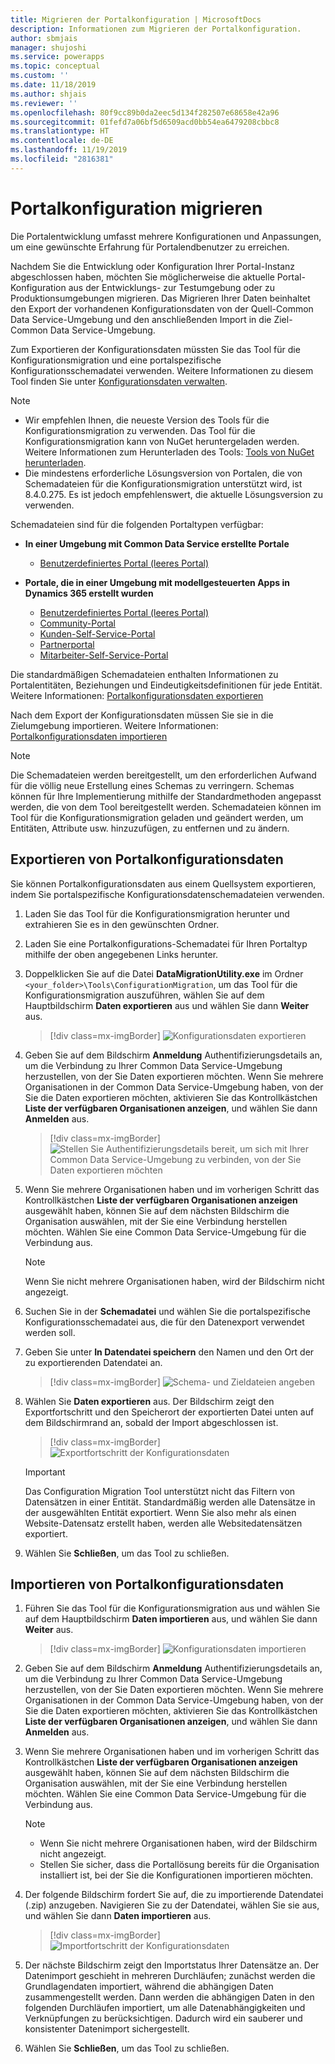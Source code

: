```yaml
---
title: Migrieren der Portalkonfiguration | MicrosoftDocs
description: Informationen zum Migrieren der Portalkonfiguration.
author: sbmjais
manager: shujoshi
ms.service: powerapps
ms.topic: conceptual
ms.custom: ''
ms.date: 11/18/2019
ms.author: shjais
ms.reviewer: ''
ms.openlocfilehash: 80f9cc89b0da2eec5d134f282507e68658e42a96
ms.sourcegitcommit: 01fefd7a06bf5d6509acd0bb54ea6479208cbbc8
ms.translationtype: HT
ms.contentlocale: de-DE
ms.lasthandoff: 11/19/2019
ms.locfileid: "2816381"
---
```

# <a name="migrate-portal-configuration"></a>Portalkonfiguration migrieren

Die Portalentwicklung umfasst mehrere Konfigurationen und Anpassungen, um eine gewünschte Erfahrung für Portalendbenutzer zu erreichen.

Nachdem Sie die Entwicklung oder Konfiguration Ihrer Portal-Instanz abgeschlossen haben, möchten Sie möglicherweise die aktuelle Portal-Konfiguration aus der Entwicklungs- zur Testumgebung oder zu Produktionsumgebungen migrieren. Das Migrieren Ihrer Daten beinhaltet den Export der vorhandenen Konfigurationsdaten von der Quell-Common Data Service-Umgebung und den anschließenden Import in die Ziel-Common Data Service-Umgebung.

Zum Exportieren der Konfigurationsdaten müssten Sie das Tool für die Konfigurationsmigration und eine portalspezifische Konfigurationsschemadatei verwenden. Weitere Informationen zu diesem Tool finden Sie unter [Konfigurationsdaten verwalten](https://docs.microsoft.com/dynamics365/customer-engagement/admin/manage-configuration-data).

> [!NOTE]
> - Wir empfehlen Ihnen, die neueste Version des Tools für die Konfigurationsmigration zu verwenden. Das Tool für die Konfigurationsmigration kann von NuGet heruntergeladen werden. Weitere Informationen zum Herunterladen des Tools: [Tools von NuGet herunterladen](https://docs.microsoft.com/dynamics365/customer-engagement/developer/download-tools-nuget).
> - Die mindestens erforderliche Lösungsversion von Portalen, die von Schemadateien für die Konfigurationsmigration unterstützt wird, ist 8.4.0.275. Es ist jedoch empfehlenswert, die aktuelle Lösungsversion zu verwenden.

Schemadateien sind für die folgenden Portaltypen verfügbar:

- **In einer Umgebung mit Common Data Service erstellte Portale**
    - [Benutzerdefiniertes Portal (leeres Portal)](https://go.microsoft.com/fwlink/p/?linkid=2110477)

- **Portale, die in einer Umgebung mit modellgesteuerten Apps in Dynamics 365 erstellt wurden**
    - [Benutzerdefiniertes Portal (leeres Portal)](https://go.microsoft.com/fwlink/p/?linkid=2019804)
    - [Community-Portal](https://go.microsoft.com/fwlink/p/?linkid=2019704)
    - [Kunden-Self-Service-Portal](https://go.microsoft.com/fwlink/p/?linkid=2019705)
    - [Partnerportal](https://go.microsoft.com/fwlink/p/?linkid=2019803)
    - [Mitarbeiter-Self-Service-Portal](https://go.microsoft.com/fwlink/p/?linkid=2019802)

Die standardmäßigen Schemadateien enthalten Informationen zu Portalentitäten, Beziehungen und Eindeutigkeitsdefinitionen für jede Entität. Weitere Informationen: [Portalkonfigurationsdaten exportieren](#export-portal-configuration-data)

Nach dem Export der Konfigurationsdaten müssen Sie sie in die Zielumgebung importieren. Weitere Informationen: [Portalkonfigurationsdaten importieren](#import-portal-configuration-data)

> [!NOTE]
> Die Schemadateien werden bereitgestellt, um den erforderlichen Aufwand für die völlig neue Erstellung eines Schemas zu verringern. Schemas können für Ihre Implementierung mithilfe der Standardmethoden angepasst werden, die von dem Tool bereitgestellt werden. Schemadateien können im Tool für die Konfigurationsmigration geladen und geändert werden, um Entitäten, Attribute usw. hinzuzufügen, zu entfernen und zu ändern.

## <a name="export-portal-configuration-data"></a>Exportieren von Portalkonfigurationsdaten

Sie können Portalkonfigurationsdaten aus einem Quellsystem exportieren, indem Sie portalspezifische Konfigurationsdatenschemadateien verwenden.

1.  Laden Sie das Tool für die Konfigurationsmigration herunter und extrahieren Sie es in den gewünschten Ordner.

2.  Laden Sie eine Portalkonfigurations-Schemadatei für Ihren Portaltyp mithilfe der oben angegebenen Links herunter.

3.  Doppelklicken Sie auf die Datei **DataMigrationUtility.exe** im Ordner `<your_folder>\Tools\ConfigurationMigration`, um das Tool für die Konfigurationsmigration auszuführen, wählen Sie auf dem Hauptbildschirm **Daten exportieren** aus und wählen Sie dann **Weiter** aus.
    
    > [!div class=mx-imgBorder]
    > ![Konfigurationsdaten exportieren](../media/export-config-data.png "Konfigurationsdaten exportieren")

4.  Geben Sie auf dem Bildschirm **Anmeldung** Authentifizierungsdetails an, um die Verbindung zu Ihrer Common Data Service-Umgebung herzustellen, von der Sie Daten exportieren möchten. Wenn Sie mehrere Organisationen in der Common Data Service-Umgebung haben, von der Sie die Daten exportieren möchten, aktivieren Sie das Kontrollkästchen **Liste der verfügbaren Organisationen anzeigen**, und wählen Sie dann **Anmelden** aus.

    > [!div class=mx-imgBorder]
    > ![Stellen Sie Authentifizierungsdetails bereit, um sich mit Ihrer Common Data Service-Umgebung zu verbinden, von der Sie Daten exportieren möchten](../media/export-config-login.png "Stellen Sie Authentifizierungsdetails bereit, um sich mit Ihrer Common Data Service-Umgebung zu verbinden, von der Sie Daten exportieren möchten")

5.  Wenn Sie mehrere Organisationen haben und im vorherigen Schritt das Kontrollkästchen **Liste der verfügbaren Organisationen anzeigen** ausgewählt haben, können Sie auf dem nächsten Bildschirm die Organisation auswählen, mit der Sie eine Verbindung herstellen möchten. Wählen Sie eine Common Data Service-Umgebung für die Verbindung aus. 

    > [!NOTE]
    > Wenn Sie nicht mehrere Organisationen haben, wird der Bildschirm nicht angezeigt.

6.  Suchen Sie in der **Schemadatei** und wählen Sie die portalspezifische Konfigurationsschemadatei aus, die für den Datenexport verwendet werden soll.

7.  Geben Sie unter **In Datendatei speichern** den Namen und den Ort der zu exportierenden Datendatei an.

    > [!div class=mx-imgBorder]
    > ![Schema- und Zieldateien angeben](../media/export-config-file-name.png "Schema- und Zieldateien angeben")

8.  Wählen Sie **Daten exportieren** aus. Der Bildschirm zeigt den Exportfortschritt und den Speicherort der exportierten Datei unten auf dem Bildschirmrand an, sobald der Import abgeschlossen ist.

    > [!div class=mx-imgBorder]
    > ![Exportfortschritt der Konfigurationsdaten](../media/export-config-status.png "Exportfortschritt der Konfigurationsdaten")

    > [!IMPORTANT]
    > Das Configuration Migration Tool unterstützt nicht das Filtern von Datensätzen in einer Entität. Standardmäßig werden alle Datensätze in der ausgewählten Entität exportiert. Wenn Sie also mehr als einen Website-Datensatz erstellt haben, werden alle Websitedatensätzen exportiert.

9.  Wählen Sie **Schließen**, um das Tool zu schließen.

## <a name="import-portal-configuration-data"></a>Importieren von Portalkonfigurationsdaten

1.  Führen Sie das Tool für die Konfigurationsmigration aus und wählen Sie auf dem Hauptbildschirm **Daten importieren** aus, und wählen Sie dann **Weiter** aus.

    > [!div class=mx-imgBorder]
    > ![Konfigurationsdaten importieren](../media/import-config-data.png "Konfigurationsdaten importieren")

2.  Geben Sie auf dem Bildschirm **Anmeldung** Authentifizierungsdetails an, um die Verbindung zu Ihrer Common Data Service-Umgebung herzustellen, von der Sie Daten exportieren möchten. Wenn Sie mehrere Organisationen in der Common Data Service-Umgebung haben, von der Sie die Daten exportieren möchten, aktivieren Sie das Kontrollkästchen **Liste der verfügbaren Organisationen anzeigen**, und wählen Sie dann **Anmelden** aus.

3.  Wenn Sie mehrere Organisationen haben und im vorherigen Schritt das Kontrollkästchen **Liste der verfügbaren Organisationen anzeigen** ausgewählt haben, können Sie auf dem nächsten Bildschirm die Organisation auswählen, mit der Sie eine Verbindung herstellen möchten. Wählen Sie eine Common Data Service-Umgebung für die Verbindung aus. 

    > [!NOTE]
    > - Wenn Sie nicht mehrere Organisationen haben, wird der Bildschirm nicht angezeigt.
    > - Stellen Sie sicher, dass die Portallösung bereits für die Organisation installiert ist, bei der Sie die Konfigurationen importieren möchten.

4.  Der folgende Bildschirm fordert Sie auf, die zu importierende Datendatei (.zip) anzugeben. Navigieren Sie zu der Datendatei, wählen Sie sie aus, und wählen Sie dann **Daten importieren** aus. 

    > [!div class=mx-imgBorder]
    > ![Importfortschritt der Konfigurationsdaten](../media/import-config-status.png "Importfortschritt der Konfigurationsdaten")

5.  Der nächste Bildschirm zeigt den Importstatus Ihrer Datensätze an. Der Datenimport geschieht in mehreren Durchläufen; zunächst werden die Grundlagendaten importiert, während die abhängigen Daten zusammengestellt werden. Dann werden die abhängigen Daten in den folgenden Durchläufen importiert, um alle Datenabhängigkeiten und Verknüpfungen zu berücksichtigen. Dadurch wird ein sauberer und konsistenter Datenimport sichergestellt. 

6.  Wählen Sie **Schließen**, um das Tool zu schließen. 
